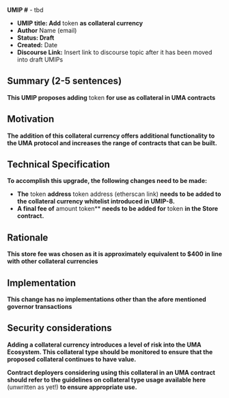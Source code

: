 **UMIP #**  - tbd

-   **UMIP title: Add** token **as collateral currency** 
-   **Author**  Name (email)
-   **Status: Draft**
-   **Created:**  Date
-   **Discourse Link:**  Insert link to discourse topic  after  it has been moved into draft UMIPs

## [](https://discourse.umaproject.org/t/add-tokens-as-approved-collateral-currencies-through-upps/1173#summary-2-5-sentences-1)Summary (2-5 sentences)

**This UMIP proposes adding** token **for use as collateral in UMA contracts**

## Motivation

**The addition of this collateral currency offers additional functionality to the UMA protocol and increases the range of contracts that can be built.**

## Technical Specification

**To accomplish this upgrade, the following changes need to be made:**

-   **The**  token  **address**  token address (etherscan link)  **needs to be added to the collateral currency whitelist introduced in UMIP-8.**
-   **A final fee of** amount token**  **needs to be added for** token  **in the Store contract.**
    

## Rationale

**This store fee was chosen as it is approximately equivalent to $400 in line with other collateral currencies**

## Implementation


**This change has no implementations other than the afore mentioned governor transactions**

## Security considerations

**Adding a collateral currency introduces a level of risk into the UMA Ecosystem.  This collateral type should be monitored to ensure that the proposed collateral continues to have value.**

**Contract deployers considering using this collateral in an UMA contract should refer to the guidelines on collateral type usage available here** (unwritten as yet!) **to ensure appropriate use.**



